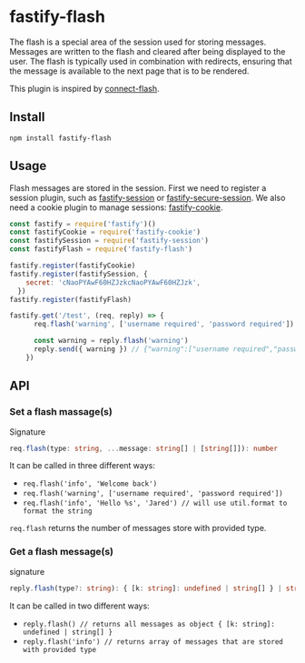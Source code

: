 # fastify-flash
The flash is a special area of the session used for storing messages. Messages are written to the flash and cleared after being displayed to the user. The flash is typically used in combination with redirects, ensuring that the message is available to the next page that is to be rendered.

This plugin is inspired by [connect-flash](https://github.com/jaredhanson/connect-flash).

## Install
`npm install fastify-flash`

## Usage
Flash messages are stored in the session. First we need to register a session plugin, such as [fastify-session](https://www.npmjs.com/package/fastify-session) or [fastify-secure-session](https://www.npmjs.com/package/fastify-secure-session). We also need a cookie plugin to manage sessions: [fastify-cookie](https://www.npmjs.com/package/fastify-cookie).

``` javascript
const fastify = require('fastify')()
const fastifyCookie = require('fastify-cookie')
const fastifySession = require('fastify-session')
const fastifyFlash = require('fastify-flash')

fastify.register(fastifyCookie)
fastify.register(fastifySession, {
    secret: 'cNaoPYAwF60HZJzkcNaoPYAwF60HZJzk',
  })
fastify.register(fastifyFlash)

fastify.get('/test', (req, reply) => {
      req.flash('warning', ['username required', 'password required'])

      const warning = reply.flash('warning')
      reply.send({ warning }) // {"warning":["username required","password required"]}
    })
```

## API
### Set a flash massage(s)
Signature
``` typescript
req.flash(type: string, ...message: string[] | [string[]]): number
```
It can be called in three different ways:
- `req.flash('info', 'Welcome back')`
- `req.flash('warning', ['username required', 'password required'])`
- `req.flash('info', 'Hello %s', 'Jared') // will use util.format to format the string`

`req.flash` returns the number of messages store with provided type.

### Get a flash message(s)
signature
``` typescript
reply.flash(type?: string): { [k: string]: undefined | string[] } | string[]
```
It can be called in two different ways:
- `reply.flash() // returns all messages as object { [k: string]: undefined | string[] }`
- `reply.flash('info') // returns array of messages that are stored with provided type`

